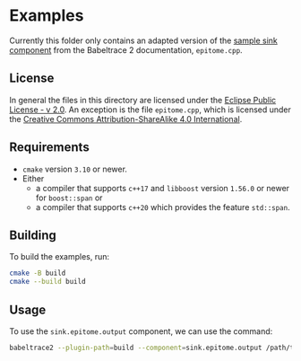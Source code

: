 # Examples
Currently this folder only contains an adapted version of
the [sample sink component][sample-sink-component] from the
Babeltrace 2 documentation, `epitome.cpp`.

## License
In general the files in this directory are licensed under the
[Eclipse Public License - v 2.0][epl-2.0]. An exception is the file
`epitome.cpp`, which is licensed under the
[Creative Commons Attribution-ShareAlike 4.0 International][cc-by-sa-4.0].

## Requirements
* `cmake` version `3.10` or newer.
* Either
    * a compiler that supports `c++17` and `libboost` version `1.56.0` or newer
      for `boost::span` or
    * a compiler that supports `c++20` which provides the feature `std::span`.

## Building
To build the examples, run:
```sh
cmake -B build
cmake --build build
```

## Usage
To use the `sink.epitome.output` component, we can use the command:
```sh
babeltrace2 --plugin-path=build --component=sink.epitome.output /path/to/ctf/trace
```


[sample-sink-component]: https://babeltrace.org/docs/v2.1/libbabeltrace2/example-simple-sink-cmp-cls.html
[epl-2.0]: https://www.eclipse.org/legal/epl-2.0/
[cc-by-sa-4.0]: https://creativecommons.org/licenses/by-sa/4.0/
